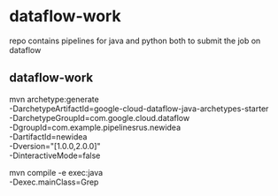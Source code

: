 # dataflow-work
repo contains pipelines for java and python both to submit the job on dataflow


## dataflow-work

mvn archetype:generate \
  -DarchetypeArtifactId=google-cloud-dataflow-java-archetypes-starter \
  -DarchetypeGroupId=com.google.cloud.dataflow \
  -DgroupId=com.example.pipelinesrus.newidea \
  -DartifactId=newidea \
  -Dversion="[1.0.0,2.0.0]" \
  -DinteractiveMode=false


  
mvn compile -e exec:java \
 -Dexec.mainClass=Grep
